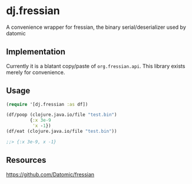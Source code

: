 # dj.fressian

A convenience wrapper for fressian, the binary serial/deserializer used by datomic

## Implementation

Currently it is a blatant copy/paste of `org.fressian.api`. This library exists merely for convenience.

## Usage

```clojure
(require '[dj.fressian :as df])

(df/poop (clojure.java.io/file "test.bin")
         {:x 3e-9
          'x -1})
(df/eat (clojure.java.io/file "test.bin"))

;;> {:x 3e-9, x -1}
```

## Resources

https://github.com/Datomic/fressian